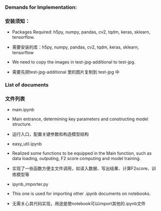 ### Demands for Implementation:
### 安装须知：

* Packages Required: h5py, numpy, pandas, cv2, tqdm, keras, sklearn, tensorflow.
* 需要安装的库：h5py, numpy, pandas, cv2, tqdm, keras, sklearn, tensorflow 

* We need to copy the images in test-jpg-additional to test-jpg. 
* 需要先把test-jpg-additional 里的图片复制到 test-jpg 中


### List of documents
### 文件列表

* main.ipynb
* Main entrance, determining key parameters and constructing model structure.
* 运行入口，配置关键参数和构造模型结构

* easy_util.ipynb
* Realized some functions to be equipped in the Main function, such as data loading, outputing, F2 score computing and model training.
* 实现了一些函数方便主文件调用，如读入数据、写出结果、计算F2score、训练模型等

* ipynb_importer.py
* This one is used for importing other .ipynb documents on notebooks.
* 无需关心其代码实现，用途是使notebook可以import其他的.ipynb文件
